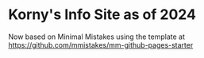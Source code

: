 # Korny's Info Site as of 2024

Now based on Minimal Mistakes using the template at <https://github.com/mmistakes/mm-github-pages-starter>

